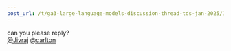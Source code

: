 ```yaml
---
post_url: /t/ga3-large-language-models-discussion-thread-tds-jan-2025/163247/149
---
```

can you please reply?  
[@Jivraj](/u/jivraj) [@carlton](/u/carlton)